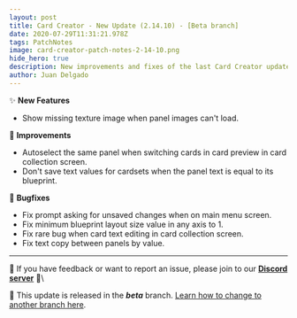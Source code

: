 ```yaml
---
layout: post
title: Card Creator - New Update (2.14.10) - [Beta branch]
date: 2020-07-29T11:31:21.978Z
tags: PatchNotes
image: card-creator-patch-notes-2-14-10.png
hide_hero: true
description: New improvements and fixes of the last Card Creator update!
author: Juan Delgado
---
```

✨ **New Features**

* Show missing texture image when panel images can't load.

🔧 **Improvements**

* Autoselect the same panel when switching cards in card preview in card collection screen.
* Don't save text values for cardsets when the panel text is equal to its blueprint.

🐛 **Bugfixes**

* Fix prompt asking for unsaved changes when on main menu screen.
* Fix minimum blueprint layout size value in any axis to 1.
* Fix rare bug when card text editing in card collection screen.
* Fix text copy between panels by value.

---

📌 If you have feedback or want to report an issue, please join to our **[Discord server](http://discord.gg/pixelatto)** 💬\

📌 This update is released in the ***beta*** branch. [Learn how to change to another branch here](/blog/beta-and-legacy-versions).